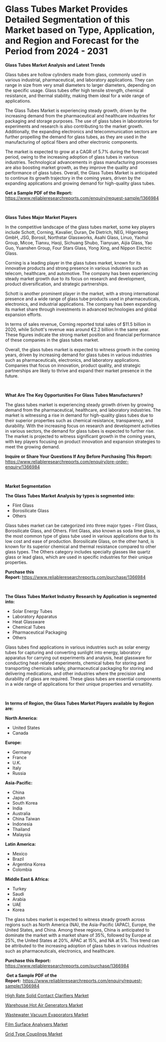 <p><h1>Glass Tubes Market Provides Detailed Segmentation of this Market based on Type, Application, and Region and Forecast for the Period from 2024 - 2031</h1></p><p><strong>Glass Tubes Market Analysis and Latest Trends</strong></p>
<p><p>Glass tubes are hollow cylinders made from glass, commonly used in various industrial, pharmaceutical, and laboratory applications. They can range in size from very small diameters to larger diameters, depending on the specific usage. Glass tubes offer high tensile strength, chemical resistance, and thermal stability, making them ideal for a wide range of applications.</p><p>The Glass Tubes Market is experiencing steady growth, driven by the increasing demand from the pharmaceutical and healthcare industries for packaging and storage purposes. The use of glass tubes in laboratories for experiments and research is also contributing to the market growth. Additionally, the expanding electronics and telecommunication sectors are further propelling the demand for glass tubes, as they are used in the manufacturing of optical fibers and other electronic components.</p><p>The market is expected to grow at a CAGR of 5.7% during the forecast period, owing to the increasing adoption of glass tubes in various industries. Technological advancements in glass manufacturing processes are also boosting market growth, as they improve the quality and performance of glass tubes. Overall, the Glass Tubes Market is anticipated to continue its growth trajectory in the coming years, driven by the expanding applications and growing demand for high-quality glass tubes.</p></p>
<p><strong>Get a Sample PDF of the Report:&nbsp;</strong> <a href="https://www.reliableresearchreports.com/enquiry/request-sample/1366984">https://www.reliableresearchreports.com/enquiry/request-sample/1366984</a></p>
<p>&nbsp;</p>
<p><strong>Glass Tubes Major Market Players</strong></p>
<p><p>In the competitive landscape of the glass tubes market, some key players include Schott, Corning, Kavalier, Duran, De Dietrich, NEG, Hilgenberg GmbH, JSG, Borosil, Northstar Glassworks, Asahi Glass, Linuo, Yaohui Group, Micoe, Tianxu, Haoji, Sichuang Shubo, Tianyuan, Aijia Glass, Yao Guo, Yuanshen Group, Four Stars Glass, Yong Xing, and Nippon Electric Glass.</p><p>Corning is a leading player in the glass tubes market, known for its innovative products and strong presence in various industries such as telecom, healthcare, and automotive. The company has been experiencing steady market growth due to its focus on research and development, product diversification, and strategic partnerships.</p><p>Schott is another prominent player in the market, with a strong international presence and a wide range of glass tube products used in pharmaceuticals, electronics, and industrial applications. The company has been expanding its market share through investments in advanced technologies and global expansion efforts.</p><p>In terms of sales revenue, Corning reported total sales of $11.5 billion in 2020, while Schott's revenue was around €2.2 billion in the same year. These figures indicate the strong market position and financial performance of these companies in the glass tubes market.</p><p>Overall, the glass tubes market is expected to witness growth in the coming years, driven by increasing demand for glass tubes in various industries such as pharmaceuticals, electronics, and laboratory applications. Companies that focus on innovation, product quality, and strategic partnerships are likely to thrive and expand their market presence in the future.</p></p>
<p>&nbsp;</p>
<p><strong>What Are The Key Opportunities For Glass Tubes Manufacturers?</strong></p>
<p><p>The glass tubes market is experiencing steady growth driven by growing demand from the pharmaceutical, healthcare, and laboratory industries. The market is witnessing a rise in demand for high-quality glass tubes due to their superior properties such as chemical resistance, transparency, and durability. With the increasing focus on research and development activities in various sectors, the demand for glass tubes is expected to further rise. The market is projected to witness significant growth in the coming years, with key players focusing on product innovation and expansion strategies to meet the growing demand.</p></p>
<p><strong>Inquire or Share Your Questions If Any Before Purchasing This Report:</strong> <a href="https://www.reliableresearchreports.com/enquiry/pre-order-enquiry/1366984">https://www.reliableresearchreports.com/enquiry/pre-order-enquiry/1366984</a></p>
<p>&nbsp;</p>
<p><strong>Market Segmentation</strong></p>
<p><strong>The Glass Tubes Market Analysis by types is segmented into:</strong></p>
<p><ul><li>Flint Glass</li><li>Borosilicate Glass</li><li>Others</li></ul></p>
<p><p>Glass tubes market can be categorized into three major types - Flint Glass, Borosilicate Glass, and Others. Flint Glass, also known as soda lime glass, is the most common type of glass tube used in various applications due to its low cost and ease of production. Borosilicate Glass, on the other hand, is known for its superior chemical and thermal resistance compared to other glass types. The Others category includes specialty glasses like quartz glass or lead glass, which are used in specific industries for their unique properties.</p></p>
<p><strong>Purchase this Report:&nbsp;</strong><a href="https://www.reliableresearchreports.com/purchase/1366984">https://www.reliableresearchreports.com/purchase/1366984</a></p>
<p>&nbsp;</p>
<p><strong>The Glass Tubes Market Industry Research by Application is segmented into:</strong></p>
<p><ul><li>Solar Energy Tubes</li><li>Laboratory Apparatus</li><li>Heat Glassware</li><li>Chemical Tubes</li><li>Pharmaceutical Packaging</li><li>Others</li></ul></p>
<p><p>Glass tubes find applications in various industries such as solar energy tubes for capturing and converting sunlight into energy, laboratory apparatus for carrying out experiments and analysis, heat glassware for conducting heat-related experiments, chemical tubes for storing and transporting chemicals safely, pharmaceutical packaging for storing and delivering medications, and other industries where the precision and durability of glass are required. These glass tubes are essential components in a wide range of applications for their unique properties and versatility.</p></p>
<p>&nbsp;</p>
<p><strong>In terms of Region, the Glass Tubes Market Players available by Region are:</strong></p>
<p>
    <p> <strong> North America: </strong>
        <ul>
            <li>United States</li>
            <li>Canada</li>
        </ul>
        </p> 
    <p> <strong> Europe: </strong>
        <ul>
            <li>Germany</li>
            <li>France</li>
            <li>U.K.</li>
            <li>Italy</li>
            <li>Russia</li>
        </ul>
        </p> 
    <p> <strong> Asia-Pacific: </strong>
        <ul>
            <li>China</li>
            <li>Japan</li>
            <li>South Korea</li>
            <li>India</li>
            <li>Australia</li>
            <li>China Taiwan</li>
            <li>Indonesia</li>
            <li>Thailand</li>
            <li>Malaysia</li>
        </ul>
        </p> 
    <p> <strong> Latin America: </strong>
        <ul>
            <li>Mexico</li>
            <li>Brazil</li>
            <li>Argentina Korea</li>
            <li>Colombia</li>
        </ul>
        </p> 
    <p> <strong> Middle East & Africa: </strong>
        <ul>
            <li>Turkey</li>
            <li>Saudi</li>
            <li>Arabia</li>
            <li>UAE</li>
            <li>Korea</li>
        </ul>
    </p>
    </p>
<p><p>The glass tubes market is expected to witness steady growth across regions such as North America (NA), the Asia-Pacific (APAC), Europe, the United States, and China. Among these regions, China is anticipated to dominate the market with a market share of 35%, followed by Europe at 25%, the United States at 20%, APAC at 15%, and NA at 5%. This trend can be attributed to the increasing adoption of glass tubes in various industries such as pharmaceuticals, electronics, and healthcare.</p></p>
<p><strong>Purchase this Report: </strong><a href="https://www.reliableresearchreports.com/purchase/1366984">https://www.reliableresearchreports.com/purchase/1366984</a></p>
<p>&nbsp;<strong>Get a Sample PDF of the Report:&nbsp;&nbsp;</strong><a href="https://www.reliableresearchreports.com/enquiry/request-sample/1366984">https://www.reliableresearchreports.com/enquiry/request-sample/1366984</a></p>
<p><strong></strong></p>
<p><p><a href="https://medium.com/p/e0839250873c/edit">High Rate Solid Contact Clarifiers Market</a></p><p><a href="https://medium.com/p/218cdbedb5aa/edit">Warehouse Hot Air Generators Market</a></p><p><a href="https://medium.com/p/daf2e9854728/edit">Wastewater Vacuum Evaporators Market</a></p><p><a href="https://medium.com/p/f6fdb27bc3ab/edit">Film Surface Analysers Market</a></p><p><a href="https://medium.com/p/09af5b19a5fd/edit">Grid Type Couplings Market</a></p></p>